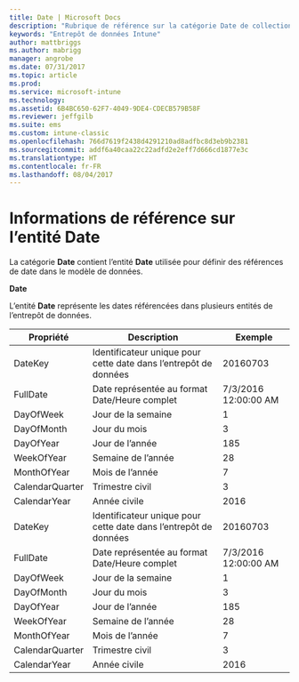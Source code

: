 ```yaml
---
title: Date | Microsoft Docs
description: "Rubrique de référence sur la catégorie Date de collections d’entités dans l’API d’entrepôt de données Intune."
keywords: "Entrepôt de données Intune"
author: mattbriggs
ms.author: mabrigg
manager: angrobe
ms.date: 07/31/2017
ms.topic: article
ms.prod: 
ms.service: microsoft-intune
ms.technology: 
ms.assetid: 6B4BC650-62F7-4049-9DE4-CDECB579B58F
ms.reviewer: jeffgilb
ms.suite: ems
ms.custom: intune-classic
ms.openlocfilehash: 766d7619f2438d4291210ad8adfbc8d3eb9b2381
ms.sourcegitcommit: addf6a40caa22c22adfd2e2eff7d666cd1877e3c
ms.translationtype: HT
ms.contentlocale: fr-FR
ms.lasthandoff: 08/04/2017
---
```

# <a name="reference-for-date-entity"></a>Informations de référence sur l’entité Date

La catégorie **Date** contient l’entité **Date** utilisée pour définir des références de date dans le modèle de données.

**Date**

L’entité **Date** représente les dates référencées dans plusieurs entités de l’entrepôt de données.

| Propriété  | Description | Exemple |
|---------|------------|--------|
| DateKey |Identificateur unique pour cette date dans l’entrepôt de données | 20160703 |
| FullDate |Date représentée au format Date/Heure complet | 7/3/2016 12:00:00 AM |
| DayOfWeek |Jour de la semaine |1 |
| DayOfMonth |Jour du mois |3 |
| DayOfYear |Jour de l’année |185 |
| WeekOfYear |Semaine de l’année |28 |
| MonthOfYear |Mois de l’année |7 |
| CalendarQuarter |Trimestre civil |3 |
| CalendarYear |Année civile |2016 |
| DateKey |Identificateur unique pour cette date dans l’entrepôt de données |20160703 |
| FullDate |Date représentée au format Date/Heure complet | 7/3/2016 12:00:00 AM |
| DayOfWeek |Jour de la semaine |1 |
| DayOfMonth |Jour du mois |3 |
| DayOfYear |Jour de l’année |185 |
| WeekOfYear |Semaine de l’année |28 |
| MonthOfYear |Mois de l’année |7 |
| CalendarQuarter |Trimestre civil |3 |
| CalendarYear |Année civile |2016 |
